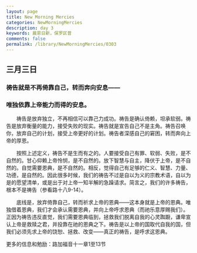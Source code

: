 ```yaml
---
layout: page
title: New Morning Mercies
categories: NewMorningMercies
description: day 3
keywords: 晨恩日新，保罗区普
comments: false
permalink: /library/NewMorningMercies/0303
---
```


## 三月三日

### 祷告就是不再倚靠自己，转而奔向安息——

### 唯独依靠上帝能力而得的安息。

&emsp;&emsp;祷告是放弃独立，不再相信可以靠己力成功。祷告是确认倚赖，坦承软弱。祷告是放弃衡量的能力，接受失败的现实。祷告就是宣告自己不是主角。祷告召唤你，放弃自己的计划，接受上帝更好的计划。祷告者深感自己的窘困，转而奔向上帝的厚恩。

&emsp;&emsp;按照上述定义，祷告不是生而有之的。人要接受自己有罪、软弱、失败，是不自然的。甘心仰赖上帝怜悯，是不自然的。放下智慧与自主，降伏于上帝，是不自然的。自觉需要恩典，是不自然的。相反，觉得自己有足够的仁义、智慧、力量、功德，是自然的。因此很多时候，我们的祷告不过是自以为义的宗教术语，自以为是的愿望清单，或是出于对上帝一知半解的急躁请求。简言之，我们的许多祷告，根本不是祷告（参看路十八9-14）。

&emsp;&emsp;底线是，放弃倚靠自己，转而祈求上帝的恩典——这本身就是上帝的恩典。唯独借着恩典，我们才会承认需要恩典，并向上帝呼求恩典（而祂乐意厚赐我们）。正因为祷告违反直觉，我们需要恩典临到，拯救我们脱离自我的心灵踟蹰，谦卑宣认上帝是救赎之君，并投靠在祂的恩典之下。祷告是以上帝的国取代自我的国，但我们必须先求上帝的饶恕、拯救、改变——真正的祷告，是呼求这恩典。

更多的信息和勉励：路加福音十一章1至13节
